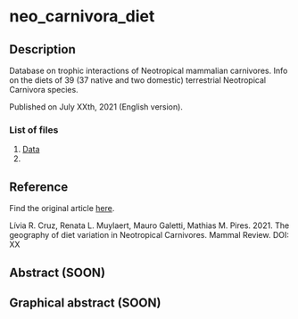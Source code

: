 # neo_carnivora_diet

## Description

Database on trophic interactions of Neotropical mammalian carnivores. Info on the diets of 39 (37 native and two domestic) terrestrial Neotropical Carnivora species.

Published on July XXth, 2021 (English version).

### List of files

1. [Data](https://github.com/liviarcruzz/neo_carnivora_diet/blob/main/Neo_Carnivora_Diet_Database_v1.0.csv)
2. 
## Reference

Find the original article [here](https://onlinelibrary.wiley.com/journal/13652907).

Lívia R. Cruz, Renata L. Muylaert, Mauro Galetti, Mathias M. Pires. 2021. The geography of diet variation in Neotropical Carnivores. Mammal Review. DOI: XX

## Abstract (SOON)

## Graphical abstract (SOON)
